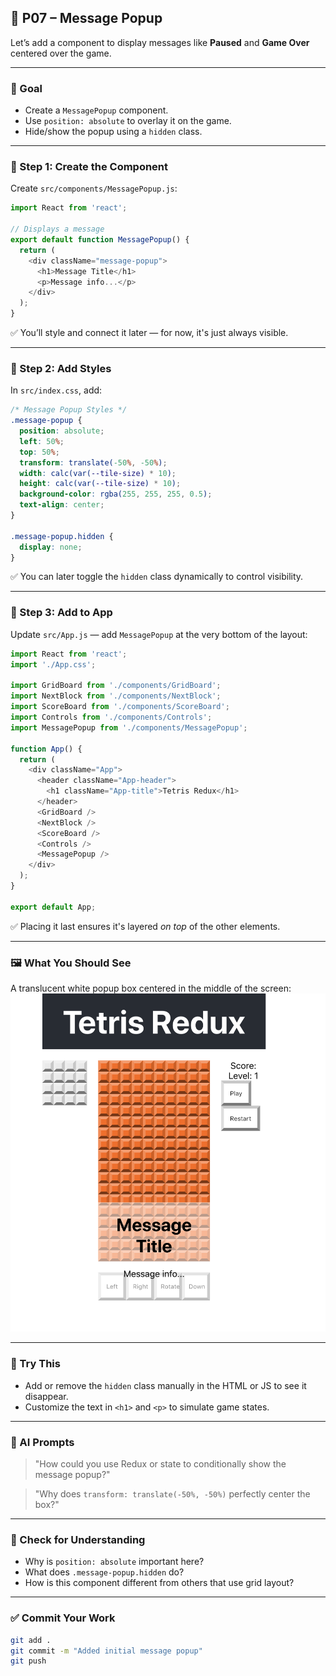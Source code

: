 ## 💬 P07 – Message Popup

Let’s add a component to display messages like **Paused** and **Game Over** centered over the game.

---

### 🎯 Goal

- Create a `MessagePopup` component.
- Use `position: absolute` to overlay it on the game.
- Hide/show the popup using a `hidden` class.

---

### 🧩 Step 1: Create the Component

Create `src/components/MessagePopup.js`:

```js
import React from 'react';

// Displays a message
export default function MessagePopup() {
  return (
    <div className="message-popup">
      <h1>Message Title</h1>
      <p>Message info...</p>
    </div>
  );
}
```

✅ You’ll style and connect it later — for now, it's just always visible.

---

### 🧩 Step 2: Add Styles

In `src/index.css`, add:

```css
/* Message Popup Styles */
.message-popup {
  position: absolute;
  left: 50%;
  top: 50%;
  transform: translate(-50%, -50%);
  width: calc(var(--tile-size) * 10);
  height: calc(var(--tile-size) * 10);
  background-color: rgba(255, 255, 255, 0.5);
  text-align: center;
}

.message-popup.hidden {
  display: none;
}
```

✅ You can later toggle the `hidden` class dynamically to control visibility.

---

### 🧩 Step 3: Add to App

Update `src/App.js` — add `MessagePopup` at the very bottom of the layout:

```js
import React from 'react';
import './App.css';

import GridBoard from './components/GridBoard';
import NextBlock from './components/NextBlock';
import ScoreBoard from './components/ScoreBoard';
import Controls from './components/Controls';
import MessagePopup from './components/MessagePopup';

function App() {
  return (
    <div className="App">
      <header className="App-header">
        <h1 className="App-title">Tetris Redux</h1>
      </header>
      <GridBoard />
      <NextBlock />
      <ScoreBoard />
      <Controls />
      <MessagePopup />
    </div>
  );
}

export default App;
```

✅ Placing it last ensures it's layered *on top* of the other elements.

---

### 🖼️ What You Should See

A translucent white popup box centered in the middle of the screen:  
![initial-message](assets/initial-message.png)

---

### 💬 Try This

- Add or remove the `hidden` class manually in the HTML or JS to see it disappear.
- Customize the text in `<h1>` and `<p>` to simulate game states.

---

### 🤖 AI Prompts

> "How could you use Redux or state to conditionally show the message popup?"

> "Why does `transform: translate(-50%, -50%)` perfectly center the box?"

---

### 🧠 Check for Understanding

- Why is `position: absolute` important here?
- What does `.message-popup.hidden` do?
- How is this component different from others that use grid layout?

---

### ✅ Commit Your Work

```bash
git add .
git commit -m "Added initial message popup"
git push
```
